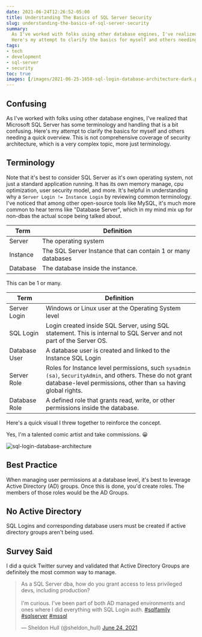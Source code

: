```yaml
---
date: 2021-06-24T12:26:52-05:00
title: Understanding The Basics of SQL Server Security
slug: understanding-the-basics-of-sql-server-security
summary:
  As I've worked with folks using other database engines, I've realized that Microsoft SQL Server has some terminology and handling that is a bit confusing.
  Here's my attempt to clarify the basics for myself and others needing a quick overview.
tags:
- tech
- development
- sql-server
- security
toc: true
images: [/images/2021-06-25-1658-sql-login-database-architecture-dark.png]
---
```


## Confusing

As I've worked with folks using other database engines, I've realized that Microsoft SQL Server has some terminology and handling that is a bit confusing.
Here's my attempt to clarify the basics for myself and others needing a quick overview.
This is not comprehensive coverage of security architecture, which is a very complex topic, more just terminology.

## Terminology

Note that it's best to consider SQL Server as it's own operating system, not just a standard application running.
It has its own memory manage, cpu optimization, user security model, and more.
It's helpful in understanding why a `Server Login != Instance Login` by reviewing common terminology.
I've noticed that among other open-source tools like MySQL, it's much more common to hear terms like "Database Server", which in my mind mix up for non-dbas the actual scope being talked about.

| Term     | Definition                                                   |
| -------- | ------------------------------------------------------------ |
| Server   | The operating system                                         |
| Instance | The SQL Server Instance that can contain 1 or many databases |
| Database | The database inside the instance.                            |

This can be 1 or many.

| Term          | Definition                                                                                                                                                                    |
| ------------- | ----------------------------------------------------------------------------------------------------------------------------------------------------------------------------- |
| Server Login  | Windows or Linux user at the Operating System level                                                                                                                           |
| SQL Login     | Login created inside SQL Server, using SQL statement. This is internal to SQL Server and not part of the Server OS.                                                           |
| Database User | A database user is created and linked to the Instance SQL Login                                                                                                               |
| Server Role   | Roles for Instance level permissions, such `sysadmin (sa)`, `SecurityAdmin`, and others. These do not grant database-level permissions, other than `sa` having global rights. |
| Database Role | A defined role that grants read, write, or other permissions inside the database.                                                                                             |

Here's a quick visual I threw together to reinforce the concept.

Yes, I'm a talented comic artist and take commissions.
😀

![sql-login-database-architecture](/images/2021-06-25-1658-sql-login-database-architecture-dark.png "Visualize SQL Security 101")

## Best Practice

When managing user permissions at a database level, it's best to leverage Active Directory (AD) groups.
Once this is done, you'd create roles.
The members of those roles would be the AD Groups.

## No Active Directory

SQL Logins and corresponding database users must be created if active directory groups aren't being used.

## Survey Said

I did a quick Twitter survey and validated that Active Directory Groups are definitely the most common way to manage.

<blockquote class="twitter-tweet"><p lang="en" dir="ltr">As a SQL Server dba, how do you grant access to less privileged devs, including production?
<br><br>I&#39;m curious.
I&#39;ve been part of both AD managed environments and ones where I did everything with SQL Login auth.
<a href="https://twitter.com/hashtag/sqlfamily?src=hash&amp;ref_src=twsrc%5Etfw">#sqlfamily</a>
<a href="https://twitter.com/hashtag/sqlserver?src=hash&amp;ref_src=twsrc%5Etfw">#sqlserver</a>
<a href="https://twitter.com/hashtag/mssql?src=hash&amp;ref_src=twsrc%5Etfw">#mssql</a>
</p>&mdash; Sheldon Hull (@sheldon_hull)
<a href="https://twitter.com/sheldon_hull/status/1408118509104676869?ref_src=twsrc%5Etfw">June 24, 2021</a></blockquote>
<script async src="https://platform.twitter.com/widgets.js" charset="utf-8"></script>

